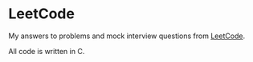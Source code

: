 # LeetCode

My answers to problems and mock interview questions from [LeetCode](https://www.leetcode.com). 

All code is written in C.
